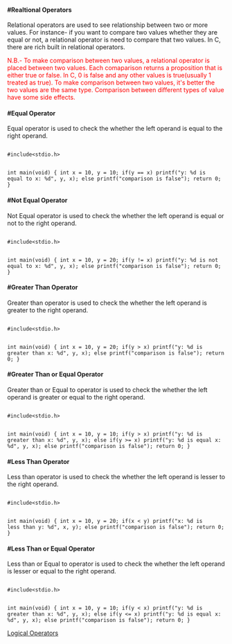 <h4>#Realtional Operators</h4>
<p>Relational operators are used to see relationship between two or more values. For instance- if you want to compare two values whether they are equal or not, a relational operator is need to compare that two values. In C, there are rich built in relational operators.</p>
<p style="color:red;">N.B.- To make comparison between two values, a relational operator is placed between two values. Each comaparison returns a proposition that is either true or false. In C, 0 is false and any other values is true(usually 1 treated as true).  To make comparison between two values, it's better the two values are the same type. Comparison between different types of value have some side effects.</p> 

<h4>#Equal Operator</h4>
<p>Equal operator is used to check the whether the left operand is equal to the right operand.</p>
<code>
#include&lt;stdio.h&gt;

int main(void) {
	int x = 10, y = 10;
	if(y == x) printf("y: %d is equal to x: %d", y, x);
	else printf("comparison is false");
	return 0;
}
</code>

<h4>#Not Equal Operator</h4>
<p>Not Equal operator is used to check the whether the left operand is equal or not to the right operand.</p>
<code>
#include&lt;stdio.h&gt;

int main(void) {
	int x = 10, y = 20;
	if(y != x) printf("y: %d is not equal to x: %d", y, x);
	else printf("comparison is false");
	return 0;
}
</code>

<h4>#Greater Than Operator</h4>
<p>Greater than operator is used to check the whether the left operand is greater to the right operand.</p>
<code>
#include&lt;stdio.h&gt;

int main(void) {
	int x = 10, y = 20;
	if(y > x) printf("y: %d is greater than x: %d", y, x);
	else printf("comparison is false");
	return 0;
}
</code>

<h4>#Greater Than or Equal Operator</h4>
<p>Greater than or Equal to operator is used to check the whether the left operand is greater or equal to the right operand.</p>
<code>
#include&lt;stdio.h&gt;

int main(void) {
	int x = 10, y = 10;
	if(y > x) printf("y: %d is greater than x: %d", y, x);
	else if(y >= x) printf("y: %d is equal x: %d", y, x);
	else printf("comparison is false");
	return 0;
}
</code>

<h4>#Less Than Operator</h4>
<p>Less than operator is used to check the whether the left operand is lesser to the right operand.</p>
<code>
#include&lt;stdio.h&gt;

int main(void) {
	int x = 10, y = 20;
	if(x < y) printf("x: %d is less than y: %d", x, y);
	else printf("comparison is false");
	return 0;
}
</code>
<h4>#Less Than or Equal Operator</h4>
<p>Less than or Equal to operator is used to check the whether the left operand is lesser or equal to the right operand.</p>
<code>
#include&lt;stdio.h&gt;

int main(void) {
	int x = 10, y = 10;
	if(y < x) printf("y: %d is greater than x: %d", y, x);
	else if(y <= x) printf("y: %d is equal x: %d", y, x);
	else printf("comparison is false");
	return 0;
}
</code>


<a href="#" class="post pull-right btn btn-sm btn-info" id="logical_operators">Logical Operators <span class="glyphicon glyphicon-forward"></span></a><br><br><br><br><br>